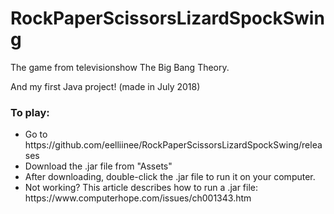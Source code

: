 # RockPaperScissorsLizardSpockSwing
The game from televisionshow The Big Bang Theory.

And my first Java project! (made in July 2018)

<h3>To play:</h3>
<ul>
<li>Go to https://github.com/eelliinee/RockPaperScissorsLizardSpockSwing/releases </li>
<li>Download the .jar file from "Assets" </li>
<li>After downloading, double-click the .jar file to run it on your computer. </li>
<li>Not working? This article describes how to run a .jar file: https://www.computerhope.com/issues/ch001343.htm </li>
</ul>

